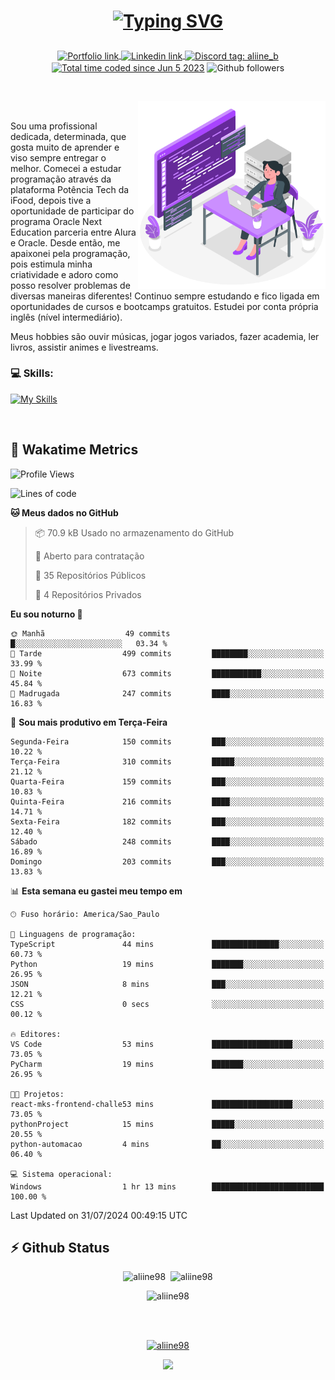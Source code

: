 # <p align = "center"><a href="https://git.io/typing-svg"><img src="https://readme-typing-svg.demolab.com?font=Nova+Mono&size=28&duration=4000&pause=1000&color=980DE6&vCenter=true&random=false&width=480&lines=%E2%9C%A8Ol%C3%A1%2C+sou+Aline+Bevilacqua;%E2%9C%A8Desenvolvedora+Web+Frontend!" alt="Typing SVG" /></a></p>

<p align = "center">
    <a href="https://aliine98.github.io" target="_blank">
        <img alt="Portfolio link" align="center" src = "https://img.shields.io/badge/portfolio-8A2BE2?style=for-the-badge">
    </a>
    <a href="https://www.linkedin.com/in/aline-bevilacqua/" target="_blank">
        <img alt="Linkedin link" align="center" src = "https://img.shields.io/badge/LinkedIn-0077B5?style=for-the-badge&logo=linkedin&logoColor=white">
    </a>
    <a href="https://discord.com/" target="_blank">
        <img alt="Discord tag: aliine_b" align="center" src="https://img.shields.io/badge/-aliine__b-5865f2?style=flat-square&logo=Discord&logoColor=FFF" height="28">
    </a>
    <a href="https://wakatime.com/@aliine"><img src="https://wakatime.com/badge/user/d705bdc6-1244-4026-9380-8de8c1599f8d.svg?style=for-the-badge" alt="Total time coded since Jun 5 2023" align="center"/></a>
    <img alt="Github followers" align="center" src="https://img.shields.io/github/followers/Aliine98?style=for-the-badge&color=bf0f47&logo=github&logoColor=white">
</p><br>

<a href="https://storyset.com/"><img src="./assets/coding-amico.svg" width="300" align="right"></a>

<div align="left">
<br>

Sou uma profissional dedicada, determinada, que gosta muito de aprender e viso sempre entregar o melhor. Comecei a estudar programação através da plataforma Potência Tech da iFood, depois tive a oportunidade de participar do programa Oracle Next Education parceria entre Alura e Oracle. Desde então, me apaixonei pela programação, pois estimula minha criatividade e adoro como posso resolver problemas de diversas maneiras diferentes! Continuo sempre estudando e fico ligada em oportunidades de cursos e bootcamps gratuitos.
Estudei por conta própria inglês (nível intermediário).

Meus hobbies são ouvir músicas, jogar jogos variados, fazer academia, ler livros, assistir animes e livestreams.

### 💻 Skills:
[![My Skills](https://skillicons.dev/icons?i=html,css,js,bootstrap,tailwind,ts,mysql,angular,next,nuxt,express,mongo,java)](https://skillicons.dev)
</div>
<br>

## 🚀 Wakatime Metrics

<!--START_SECTION:waka-->
![Profile Views](http://img.shields.io/badge/Visualizac%C3%B5es%20do%20perfil-1-blue)

![Lines of code](https://img.shields.io/badge/Desde%20o%20Hello%20World%20eu%20escrevi-310.5%20thousand%20linhas%20de%20c%C3%B3digo-blue)

**🐱 Meus dados no GitHub** 

> 📦 70.9 kB Usado no armazenamento do GitHub 
 > 
> 💼 Aberto para contratação
 > 
> 📜 35 Repositórios Públicos 
 > 
> 🔑 4 Repositórios Privados 
 > 
**Eu sou noturno 🦉** 

```text
🌞 Manhã                  49 commits          █░░░░░░░░░░░░░░░░░░░░░░░░   03.34 % 
🌆 Tarde                  499 commits         ████████░░░░░░░░░░░░░░░░░   33.99 % 
🌃 Noite                  673 commits         ███████████░░░░░░░░░░░░░░   45.84 % 
🌙 Madrugada              247 commits         ████░░░░░░░░░░░░░░░░░░░░░   16.83 % 
```
📅 **Sou mais produtivo em Terça-Feira** 

```text
Segunda-Feira            150 commits         ███░░░░░░░░░░░░░░░░░░░░░░   10.22 % 
Terça-Feira              310 commits         █████░░░░░░░░░░░░░░░░░░░░   21.12 % 
Quarta-Feira             159 commits         ███░░░░░░░░░░░░░░░░░░░░░░   10.83 % 
Quinta-Feira             216 commits         ████░░░░░░░░░░░░░░░░░░░░░   14.71 % 
Sexta-Feira              182 commits         ███░░░░░░░░░░░░░░░░░░░░░░   12.40 % 
Sábado                   248 commits         ████░░░░░░░░░░░░░░░░░░░░░   16.89 % 
Domingo                  203 commits         ███░░░░░░░░░░░░░░░░░░░░░░   13.83 % 
```


📊 **Esta semana eu gastei meu tempo em** 

```text
🕑︎ Fuso horário: America/Sao_Paulo

💬 Linguagens de programação: 
TypeScript               44 mins             ███████████████░░░░░░░░░░   60.73 % 
Python                   19 mins             ███████░░░░░░░░░░░░░░░░░░   26.95 % 
JSON                     8 mins              ███░░░░░░░░░░░░░░░░░░░░░░   12.21 % 
CSS                      0 secs              ░░░░░░░░░░░░░░░░░░░░░░░░░   00.12 % 

🔥 Editores: 
VS Code                  53 mins             ██████████████████░░░░░░░   73.05 % 
PyCharm                  19 mins             ███████░░░░░░░░░░░░░░░░░░   26.95 % 

🐱‍💻 Projetos: 
react-mks-frontend-challe53 mins             ██████████████████░░░░░░░   73.05 % 
pythonProject            15 mins             █████░░░░░░░░░░░░░░░░░░░░   20.55 % 
python-automacao         4 mins              ██░░░░░░░░░░░░░░░░░░░░░░░   06.40 % 

💻 Sistema operacional: 
Windows                  1 hr 13 mins        █████████████████████████   100.00 % 
```


 Last Updated on 31/07/2024 00:49:15 UTC
<!--END_SECTION:waka-->
 
## ⚡ Github Status

<p align="center"><img src="https://my-github-readme-stats-aliine98.vercel.app/api?username=aliine98&show_icons=true&locale=en&theme=radical" alt="aliine98" />&nbsp;&nbsp;<img src="https://my-github-readme-stats-aliine98.vercel.app/api/top-langs?username=aliine98&show_icons=true&locale=en&layout=compact&theme=radical&exclude_repo=my-github-readme-stats,my-github-readme-streak-stats,github-readme-streak-stats,ajax-com-js-puro" alt="aliine98" /></p>

<p align="center"><img src="https://streak-stats.demolab.com?user=aliine98&theme=radical" alt="aliine98" /></p>

<br><br>
<p align="center"> <a href="https://github.com/ryo-ma/github-profile-trophy" target="_blank"><img src="https://github-profile-trophy.vercel.app/?username=aliine98&theme=radical&column=4" alt="aliine98" /></a> </p>

<p align="center"><img src="https://media4.giphy.com/media/C1bBFL2dMQxA4/giphy.gif?cid=ecf05e47z7xqxd7gboyuplq95r7v869x9bi8msk1upllpme2&ep=v1_gifs_search&rid=giphy.gif&ct=g" width="700"></p>
